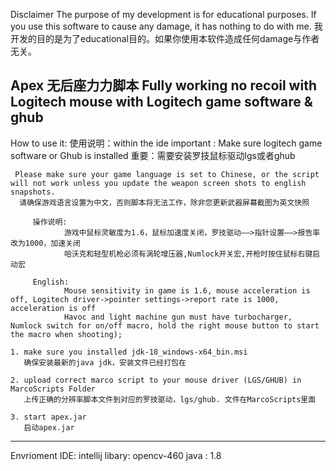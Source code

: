 Disclaimer
The purpose of my development is for educational purposes. If you use this software to cause any damage, it has nothing to do with me.
我开发的目的是为了educational目的。如果你使用本软件造成任何damage与作者无关。

Apex 无后座力力脚本
Fully working no recoil with Logitech mouse with Logitech game software & ghub
---------------------------------------------------------------------------------------------------------------------------------------------------------
How to use it:
使用说明：within the ide 
    important : Make sure logitech game software or Ghub is installed
    重要：需要安装罗技鼠标驱动lgs或者ghub
    
     Please make sure your game language is set to Chinese, or the script will not work unless you update the weapon screen shots to english snapshots.
      请确保游戏语言设置为中文，否则脚本将无法工作，除非您更新武器屏幕截图为英文快照
                
         操作说明:
                游戏中鼠标灵敏度为1.6，鼠标加速度关闭，罗技驱动——>指针设置——>报告率改为1000，加速关闭
                哈沃克和轻型机枪必须有涡轮增压器,Numlock开关宏,开枪时按住鼠标右键启动宏
                
         English:
                Mouse sensitivity in game is 1.6, mouse acceleration is off, Logitech driver->pointer settings->report rate is 1000, acceleration is off
                Havoc and light machine gun must have turbocharger, Numlock switch for on/off macro, hold the right mouse button to start the macro when shooting);
   
    1. make sure you installed jdk-18_windows-x64_bin.msi 
       确保安装最新的java jdk，安装文件已经打包在

    2. upload correct marco script to your mouse driver (LGS/GHUB) in MarcoScripts Folder
       上传正确的分辨率脚本文件到对应的罗技驱动，lgs/ghub. 文件在MarcoScripts里面

    3. start apex.jar
       启动apex.jar
    
---------------------------------------------------------------------------------------------------------------------------------------------------------
Envrioment 
  IDE: intellij
  libary: opencv-460
  java : 1.8
